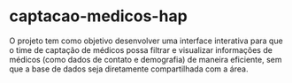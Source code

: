 # captacao-medicos-hap
O projeto tem como objetivo desenvolver uma interface interativa para que o time de captação de médicos possa filtrar e visualizar informações de médicos (como dados de contato e demografia) de maneira eficiente, sem que a base de dados seja diretamente compartilhada com a área.
